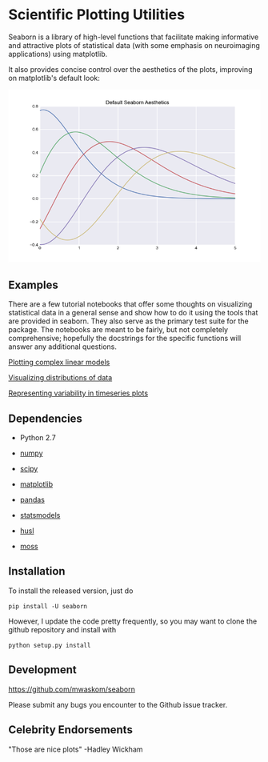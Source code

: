 Scientific Plotting Utilities
=============================

Seaborn is a library of high-level functions that facilitate making informative
and attractive plots of statistical data (with some emphasis on neuroimaging
applications) using matplotlib.

It also provides concise control over the aesthetics of the plots, improving on
matplotlib's default look:

![](examples/example_plot.png "Example Seaborn Plot")


Examples
--------

There are a few tutorial notebooks that offer some thoughts on visualizing
statistical data in a general sense and show how to do it using the tools that
are provided in seaborn. They also serve as the primary test suite for the package.
The notebooks are meant to be fairly, but not completely comprehensive;
hopefully the docstrings for the specific functions will answer any additional
questions.

[Plotting complex linear models](http://nbviewer.ipython.org/urls/raw.github.com/mwaskom/seaborn/master/examples/linear_models.ipynb)

[Visualizing distributions of data](http://nbviewer.ipython.org/urls/raw.github.com/mwaskom/seaborn/master/examples/plotting_distributions.ipynb)

[Representing variability in timeseries plots](http://nbviewer.ipython.org/urls/raw.github.com/mwaskom/seaborn/master/examples/timeseries_plots.ipynb)


Dependencies
------------

- Python 2.7

- [numpy](http://www.numpy.org/)

- [scipy](http://www.scipy.org/)

- [matplotlib](matplotlib.sourceforge.net)

- [pandas](http://pandas.pydata.org/)

- [statsmodels](http://statsmodels.sourceforge.net/)

- [husl](https://github.com/boronine/pyhusl)

- [moss](http://github.com/mwaskom/moss)


Installation
------------

To install the released version, just do

    pip install -U seaborn

However, I update the code pretty frequently, so you may want to clone the
github repository and install with

    python setup.py install


Development
-----------

https://github.com/mwaskom/seaborn

Please submit any bugs you encounter to the Github issue tracker.


Celebrity Endorsements
----------------------

"Those are nice plots" -Hadley Wickham
